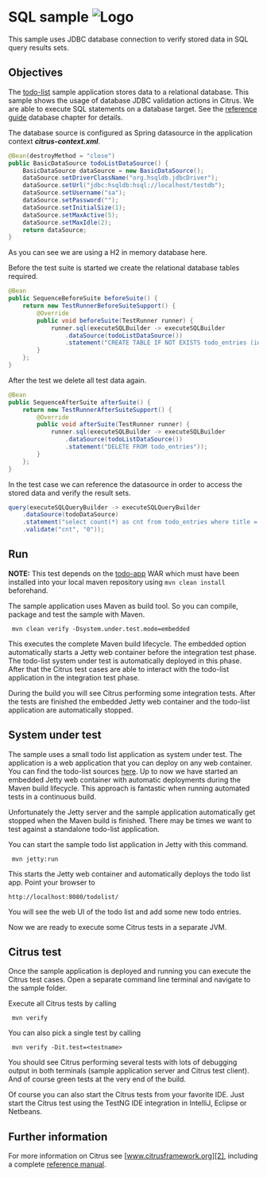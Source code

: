 SQL sample ![Logo][1]
==============

This sample uses JDBC database connection to verify stored data in SQL query results sets.

Objectives
---------

The [todo-list](../todo-app/README.md) sample application stores data to a relational database. This sample shows 
the usage of database JDBC validation actions in Citrus. We are able to execute SQL statements on a database target. 
See the [reference guide][4] database chapter for details.

The database source is configured as Spring datasource in the application context ***citrus-context.xml***.
    
```java
@Bean(destroyMethod = "close")
public BasicDataSource todoListDataSource() {
    BasicDataSource dataSource = new BasicDataSource();
    dataSource.setDriverClassName("org.hsqldb.jdbcDriver");
    dataSource.setUrl("jdbc:hsqldb:hsql://localhost/testdb");
    dataSource.setUsername("sa");
    dataSource.setPassword("");
    dataSource.setInitialSize(1);
    dataSource.setMaxActive(5);
    dataSource.setMaxIdle(2);
    return dataSource;
}
```
    
As you can see we are using a H2 in memory database here.    

Before the test suite is started we create the relational database tables required.

```java
@Bean
public SequenceBeforeSuite beforeSuite() {
    return new TestRunnerBeforeSuiteSupport() {
        @Override
        public void beforeSuite(TestRunner runner) {
            runner.sql(executeSQLBuilder -> executeSQLBuilder
                .dataSource(todoListDataSource())
                .statement("CREATE TABLE IF NOT EXISTS todo_entries (id VARCHAR(50), title VARCHAR(255), description VARCHAR(255), done BOOLEAN)"));
        }
    };
}
```

After the test we delete all test data again.

```java
@Bean
public SequenceAfterSuite afterSuite() {
    return new TestRunnerAfterSuiteSupport() {
        @Override
        public void afterSuite(TestRunner runner) {
            runner.sql(executeSQLBuilder -> executeSQLBuilder
                .dataSource(todoListDataSource())
                .statement("DELETE FROM todo_entries"));
        }
    };
}
```

In the test case we can reference the datasource in order to access the stored data and
verify the result sets.

```java
query(executeSQLQueryBuilder -> executeSQLQueryBuilder
    .dataSource(todoDataSource)
    .statement("select count(*) as cnt from todo_entries where title = '${todoName}'")
    .validate("cnt", "0"));
```

Run
---------

**NOTE:** This test depends on the [todo-app](../todo-app/) WAR which must have been installed into your local maven repository using `mvn clean install` beforehand.

The sample application uses Maven as build tool. So you can compile, package and test the
sample with Maven.
 
     mvn clean verify -Dsystem.under.test.mode=embedded
    
This executes the complete Maven build lifecycle. The embedded option automatically starts a Jetty web
container before the integration test phase. The todo-list system under test is automatically deployed in this phase.
After that the Citrus test cases are able to interact with the todo-list application in the integration test phase.

During the build you will see Citrus performing some integration tests.
After the tests are finished the embedded Jetty web container and the todo-list application are automatically stopped.

System under test
---------

The sample uses a small todo list application as system under test. The application is a web application
that you can deploy on any web container. You can find the todo-list sources [here](../todo-app). Up to now we have started an 
embedded Jetty web container with automatic deployments during the Maven build lifecycle. This approach is fantastic 
when running automated tests in a continuous build.
  
Unfortunately the Jetty server and the sample application automatically get stopped when the Maven build is finished. 
There may be times we want to test against a standalone todo-list application.  

You can start the sample todo list application in Jetty with this command.

     mvn jetty:run

This starts the Jetty web container and automatically deploys the todo list app. Point your browser to
 
    http://localhost:8080/todolist/

You will see the web UI of the todo list and add some new todo entries.

Now we are ready to execute some Citrus tests in a separate JVM.

Citrus test
---------

Once the sample application is deployed and running you can execute the Citrus test cases.
Open a separate command line terminal and navigate to the sample folder.

Execute all Citrus tests by calling

     mvn verify

You can also pick a single test by calling

     mvn verify -Dit.test=<testname>

You should see Citrus performing several tests with lots of debugging output in both terminals (sample application server
and Citrus test client). And of course green tests at the very end of the build.

Of course you can also start the Citrus tests from your favorite IDE.
Just start the Citrus test using the TestNG IDE integration in IntelliJ, Eclipse or Netbeans.

Further information
---------

For more information on Citrus see [www.citrusframework.org][2], including
a complete [reference manual][3].

 [1]: https://citrusframework.org/img/brand-logo.png "Citrus"
 [2]: https://citrusframework.org
 [3]: https://citrusframework.org/reference/html/
 [4]: https://citrusframework.org/reference/html#actions-database
